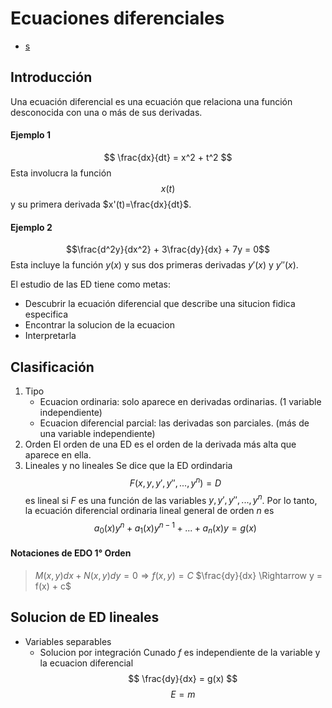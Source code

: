 <script src="https://cdn.mathjax.org/mathjax/latest/MathJax.js?config=TeX-AMS-MML_HTMLorMML" type="text/javascript"></script>

# Ecuaciones diferenciales
- [s](#d)

## Introducción
Una ecuación diferencial es una ecuación que relaciona una función desconocida con una o más de sus derivadas.
#### Ejemplo 1
$$
\frac{dx}{dt} = x^2 + t^2
$$
Esta involucra la función $$x(t)$$ y su primera derivada $x'(t)=\frac{dx}{dt}$.
#### Ejemplo 2
$$\frac{d^2y}{dx^2} + 3\frac{dy}{dx} + 7y = 0$$
Esta incluye la función $y(x)$ y sus dos primeras derivadas $y'(x)$ y $y''(x)$.

El estudio de las ED tiene como metas:
- Descubrir la ecuación diferencial que describe una situcion fidica especifica
- Encontrar la solucion de la ecuacion
- Interpretarla

## Clasificación
1. Tipo
	- Ecuacion ordinaria: solo aparece en derivadas ordinarias. (1 variable independiente)
	- Ecuacion diferencial parcial: las derivadas son parciales. (más de una variable independiente)
2. Orden
El orden de una ED es el orden de la derivada más alta que aparece en ella.
3. Lineales y no lineales
Se dice que la ED ordindaria
$$F(x,y,y',y'',...,y^n)=D $$
es lineal si $F$ es una función de las variables $y,y',y'',...,y^n$.
Por lo tanto, la ecuación diferencial ordinaria lineal general de orden $n$ es
$$a_0(x)y^n + a_1(x)y^{n-1} + ... + a_n(x)y = g(x)$$

#### Notaciones de EDO 1° Orden 
> $M(x,y)dx + N(x,y)dy = 0 \Rightarrow f(x,y) = C$
> $\frac{dy}{dx} \Rightarrow y = f(x) + c$

## Solucion de ED lineales
- Variables separables
	- Solucion por integración
	Cunado $f$ es independiente de la variable y la ecuacion diferencial
	$$ \frac{dy}{dx} = g(x) $$
	$$ \begin{equation}E=m\end{equation} $$

